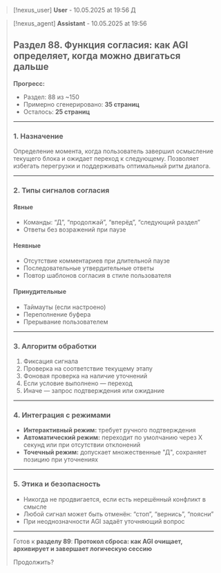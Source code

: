 >[!nexus_user] **User** - 10.05.2025 at 19:56
> Д
<!-- UID: bbb2169a-61ae-412e-bca7-631e44450288 -->




>[!nexus_agent] **Assistant** - 10.05.2025 at 19:56
> ## **Раздел 88. Функция согласия: как AGI определяет, когда можно двигаться дальше**
> 
> **Прогресс:** 
> - Раздел: 88 из ~150 
> - Примерно сгенерировано: **35 страниц** 
> - Осталось: **25 страниц**
> 
> ---
> 
> ### **1. Назначение**
> 
> Определение момента, когда пользователь завершил осмысление текущего блока и ожидает переход к следующему. 
> Позволяет избегать перегрузки и поддерживать оптимальный ритм диалога.
> 
> ---
> 
> ### **2. Типы сигналов согласия**
> 
> #### **Явные**
> - Команды: “Д”, “продолжай”, “вперёд”, “следующий раздел” 
> - Ответы без возражений при паузе
> 
> #### **Неявные**
> - Отсутствие комментариев при длительной паузе 
> - Последовательные утвердительные ответы 
> - Повтор шаблонов согласия в стиле пользователя
> 
> #### **Принудительные**
> - Таймауты (если настроено) 
> - Переполнение буфера 
> - Прерывание пользователем
> 
> ---
> 
> ### **3. Алгоритм обработки**
> 
> 1. Фиксация сигнала 
> 2. Проверка на соответствие текущему этапу 
> 3. Фоновая проверка на наличие уточнений 
> 4. Если условие выполнено — переход 
> 5. Иначе — запрос подтверждения или ожидание
> 
> ---
> 
> ### **4. Интеграция с режимами**
> 
> - **Интерактивный режим:** требует ручного подтверждения 
> - **Автоматический режим:** переходит по умолчанию через X секунд или при отсутствии отклонений 
> - **Точечный режим:** допускает множественные "Д", сохраняет позицию при уточнениях
> 
> ---
> 
> ### **5. Этика и безопасность**
> 
> - Никогда не продвигается, если есть нерешённый конфликт в смысле 
> - Любой сигнал может быть отменён: “стоп”, “вернись”, “поясни” 
> - При неоднозначности AGI задаёт уточняющий вопрос
> 
> ---
> 
> Готов к **разделу 89**: 
> **Протокол сброса: как AGI очищает, архивирует и завершает логическую сессию**
> 
> Продолжить?
<!-- UID: 4adb7a92-7cd1-42da-876b-b61810d55ca4 -->
